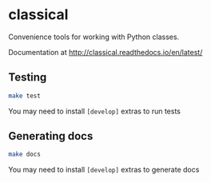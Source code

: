# classical
Convenience tools for working with Python classes.

Documentation at http://classical.readthedocs.io/en/latest/

## Testing

```bash
make test
```

You may need to install `[develop]` extras to run tests

## Generating docs

```bash
make docs
```

You may need to install `[develop]` extras to generate docs
